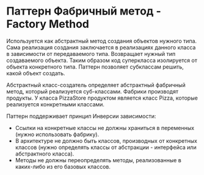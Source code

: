 Паттерн Фабричный метод - Factory Method
========================================
Используется как абстрактный метод создания объектов нужного типа. Сама реализация создания заключается в
реализациях данного класса в зависимости от передаваемого типа. Возвращает нужный тип создаваемого объекта.
Таким образом код суперкласса изолируется от объекта конкретного типа. Паттерн позволяет субклассам решить,
какой объект создать.

Абстрактный класс-создатель определяет абстрактный фабричный метод, который реализуется суб-классами.
Фабрики производят продукты. У класса PizzaStore продуктом является класс Pizza, которые реализуется
конкретными классами.

Паттерн поддерживает принцип Инверсии зависимости:
  * Ссылки на конкретные классы не должны храниться в переменных (нужно использовать фабрику).
  * В архитектуре не должно быть классов, производных от конкретных классов (нужно определять классы от абстракции -
  интерфейса или абстрактного класса).
  * Методы не должны переопределять методы, реализованные в каких-либо из его базовых классов.
